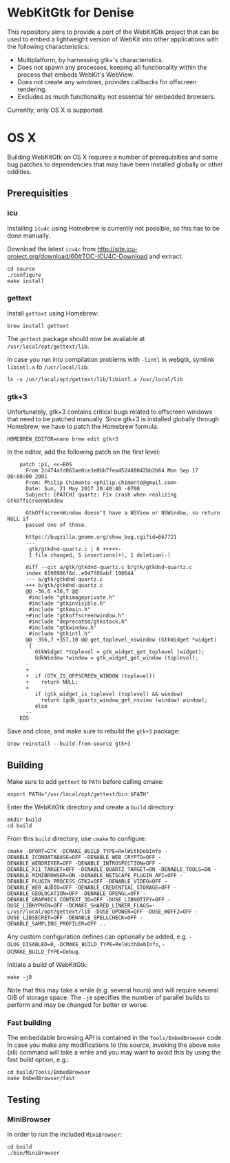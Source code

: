 # WebKitGtk for Denise

This repository aims to provide a port of the WebKitGtk project that can be used to embed a lightweight version of WebKit into other applications with the following characteristics:

* Multiplatform, by harnessing gtk+'s characteristics.
* Does not spawn any processes, keeping all functionality within the process that embeds WebKit's WebView.
* Does not create any windows, provides callbacks for offscreen rendering.
* Excludes as much functionality not essential for embedded browsers.

Currently, only OS X is supported.

# OS X

Building WebKitGtk on OS X requires a number of prerequisities and some bug patches to dependencies that may have been installed globally or other oddities.

## Prerequisities

### icu

Installing `icu4c` using Homebrew is currently not possible, so this has to be done manually. 

Download the latest `icu4c` from http://site.icu-project.org/download/60#TOC-ICU4C-Download and extract.

	cd source
	./configure
	make install

### gettext

Install `gettext` using Homebrew:

	brew install gettext

The `gettext` package should now be available at `/usr/local/opt/gettext/lib`.

In case you run into compilation problems with `-lintl` in webgtk, symlink `libintl.a` to `/usr/local/lib`:

	ln -s /usr/local/opt/gettext/lib/libintl.a /usr/local/lib

### gtk+3

Unfortunately, gtk+3 contains critical bugs related to offscreen windows that need to be patched manually.
Since gtk+3 is installed globally through Homebrew, we have to patch the Homebrew formula.

	HOMEBREW_EDITOR=nano brew edit gtk+3

In the editor, add the following patch on the first level:

```
	patch :p1, <<~EOS
	  From 2c474afd063ae0ce3e0bb7fea452480042bb2b64 Mon Sep 17 00:00:00 2001
	  From: Philip Chimento <philip.chimento@gmail.com>
	  Date: Sun, 21 May 2017 20:40:40 -0700
	  Subject: [PATCH] quartz: Fix crash when realizing GtkOffscreenWindow

	  GtkOffscreenWindow doesn't have a NSView or NSWindow, so return NULL if
	  passed one of those.

	  https://bugzilla.gnome.org/show_bug.cgi?id=667721
	  ---
	   gtk/gtkdnd-quartz.c | 6 +++++-
	   1 file changed, 5 insertions(+), 1 deletion(-)

	  diff --git a/gtk/gtkdnd-quartz.c b/gtk/gtkdnd-quartz.c
	  index 6198986f6d..e047f06abf 100644
	  --- a/gtk/gtkdnd-quartz.c
	  +++ b/gtk/gtkdnd-quartz.c
	  @@ -36,6 +36,7 @@
	   #include "gtkimageprivate.h"
	   #include "gtkinvisible.h"
	   #include "gtkmain.h"
	  +#include "gtkoffscreenwindow.h"
	   #include "deprecated/gtkstock.h"
	   #include "gtkwindow.h"
	   #include "gtkintl.h"
	  @@ -356,7 +357,10 @@ get_toplevel_nswindow (GtkWidget *widget)
	   {
	     GtkWidget *toplevel = gtk_widget_get_toplevel (widget);
	     GdkWindow *window = gtk_widget_get_window (toplevel);
	  -  
	  +
	  +  if (GTK_IS_OFFSCREEN_WINDOW (toplevel))
	  +    return NULL;
	  +
	     if (gtk_widget_is_toplevel (toplevel) && window)
	       return [gdk_quartz_window_get_nsview (window) window];
	     else
	  -- 
	EOS
```

Save and close, and make sure to rebuild the `gtk+3` package:

	brew reinstall --build-from-source gtk+3

## Building

Make sure to add `gettext` to `PATH` before calling cmake:

	export PATH="/usr/local/opt/gettext/bin:$PATH"

Enter the WebKitGtk directory and create a `build` directory:

	mkdir build
	cd build

From this `build` directory, use `cmake` to configure:

	cmake -DPORT=GTK -DCMAKE_BUILD_TYPE=RelWithDebInfo -DENABLE_ICONDATABASE=OFF -DENABLE_WEB_CRYPTO=OFF -DENABLE_WEBDRIVER=OFF -DENABLE_INTROSPECTION=OFF -DENABLE_X11_TARGET=OFF -DENABLE_QUARTZ_TARGET=ON -DENABLE_TOOLS=ON -DENABLE_MINIBROWSER=ON -DENABLE_NETSCAPE_PLUGIN_API=OFF -DENABLE_PLUGIN_PROCESS_GTK2=OFF -DENABLE_VIDEO=OFF -DENABLE_WEB_AUDIO=OFF -DENABLE_CREDENTIAL_STORAGE=OFF -DENABLE_GEOLOCATION=OFF -DENABLE_OPENGL=OFF -DENABLE_GRAPHICS_CONTEXT_3D=OFF -DUSE_LIBNOTIFY=OFF -DUSE_LIBHYPHEN=OFF -DCMAKE_SHARED_LINKER_FLAGS=-L/usr/local/opt/gettext/lib -DUSE_UPOWER=OFF -DUSE_WOFF2=OFF -DUSE_LIBSECRET=OFF -DENABLE_SPELLCHECK=OFF -DENABLE_SAMPLING_PROFILER=OFF ..

Any custom configuration defines can optionally be added, e.g. `-DLOG_DISABLED=0`, `-DCMAKE_BUILD_TYPE=RelWithDebInfo`, `-DCMAKE_BUILD_TYPE=Debug`.

Initiate a build of WebKitGtk:

	make -j8

Note that this may take a while (e.g. several hours) and will require several GiB of storage space. The `-j8` specifies the number of parallel builds to perform and may be changed for better or worse.

### Fast building

The embeddable browsing API is contained in the `Tools/EmbedBrowser` code. In case you make any modifications to this source, invoking the above `make` (all) command will take a while and you may want to avoid this by using the fast build option, e.g.:

	cd build/Tools/EmbedBrowser
	make EmbedBrowser/fast

## Testing

### MiniBrowser

In order to run the included `MiniBrowser`:

	cd build
	./bin/MiniBrowser
